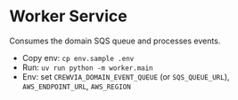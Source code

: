 # Worker Service

Consumes the domain SQS queue and processes events.

- Copy env: `cp env.sample .env`
- Run: `uv run python -m worker.main`
- Env: set `CREWVIA_DOMAIN_EVENT_QUEUE` (or `SQS_QUEUE_URL`), `AWS_ENDPOINT_URL`, `AWS_REGION`
